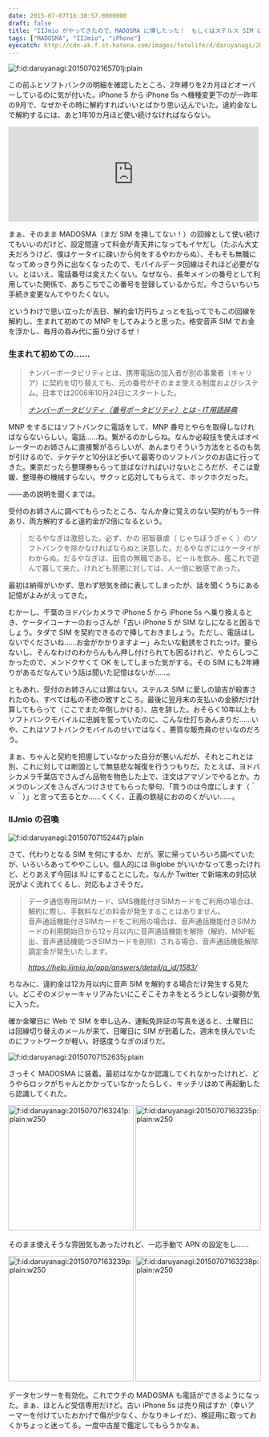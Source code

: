```yaml
---
date: 2015-07-07T16:38:57.0000000
draft: false
title: "IIJmio がやってきたので、MADOSMA に挿したった！　もしくはステルス SIM にオレの大事な諭吉が殺害された件について"
tags: ["MADOSMA", "IIJmio", "iPhone"]
eyecatch: http://cdn-ak.f.st-hatena.com/images/fotolife/d/daruyanagi/20150702/20150702165701.jpg
---
```

<p><span itemscope itemtype="http://schema.org/Photograph"><img src="20150702165701.jpg" alt="f:id:daruyanagi:20150702165701j:plain" title="f:id:daruyanagi:20150702165701j:plain" class="hatena-fotolife" itemprop="image"></span></p><p>この前ふとソフトバンクの明細を確認したところ、2年縛りを2カ月ほどオーバーしているのに気が付いた。iPhone 5 から iPhone 5s へ機種変更下のが一昨年の9月で、なぜかその時に解約すればいいとばかり思い込んでいた。違約金なしで解約するには、あと1年10カ月ほど使い続けなければならない。</p><p><iframe src="https://hatenablog-parts.com/embed?url=https%3A%2F%2Fblog.daruyanagi.jp%2Fentry%2F2013%2F09%2F24%2F072910" title="iPhone 5S 買ったった。 - だるろぐ" class="embed-card embed-blogcard" scrolling="no" frameborder="0" style="display: block; width: 100%; height: 190px; max-width: 500px; margin: 10px 0px;"></iframe></p><p>まぁ、そのまま MADOSMA（まだ SIM を挿してない！）の回線として使い続けてもいいのだけど、設定間違って料金が青天井になってもイヤだし（たぶん大丈夫だろうけど、僕はケータイに疎いから何をするやわからぬ）、そもそも無職になってめっきり外に出なくなったので、モバイルデータ回線はそれほど必要がない。とはいえ、電話番号は変えたくない。なぜなら、長年メインの番号として利用していた関係で、あちこちでこの番号を登録しているからだ。今さらいちいち手続き変更なんてやりたくない。</p><p>というわけで思い立ったが吉日、解約金1万円ちょっとを払ってでもこの回線を解約し、生まれて初めての MNP をしてみようと思った。格安音声 SIM でお金を浮かし、毎月の呑み代に振り分けるぜ！</p>

<div class="section">
<h3>生まれて初めての……</h3>

<blockquote cite="http://e-words.jp/w/%E3%83%8A%E3%83%B3%E3%83%90%E3%83%BC%E3%83%9D%E3%83%BC%E3%82%BF%E3%83%93%E3%83%AA%E3%83%86%E3%82%A3.html">
<p>ナンバーポータビリティとは、携帯電話の加入者が別の事業者（キャリア）に契約を切り替えても、元の番号がそのまま使える制度およびシステム。日本では2006年10月24日にスタートした。</p>

<cite><a href="http://e-words.jp/w/%E3%83%8A%E3%83%B3%E3%83%90%E3%83%BC%E3%83%9D%E3%83%BC%E3%82%BF%E3%83%93%E3%83%AA%E3%83%86%E3%82%A3.html">&#x30CA;&#x30F3;&#x30D0;&#x30FC;&#x30DD;&#x30FC;&#x30BF;&#x30D3;&#x30EA;&#x30C6;&#x30A3;&#xFF08;&#x756A;&#x53F7;&#x30DD;&#x30FC;&#x30BF;&#x30D3;&#x30EA;&#x30C6;&#x30A3;&#xFF09;&#x3068;&#x306F; - IT&#x7528;&#x8A9E;&#x8F9E;&#x5178;</a></cite>
</blockquote>
<p>MNP をするにはソフトバンクに電話をして、MNP 番号とやらを取得しなければならないらしい。電話……ね。繋がるのかしらね。なんか必殺技を使えばオペレーターのお姉さんに直接繋がるらしいが、あんまりそういう方法をとるのも気が引けるので、テケテケと10分ほど歩いて最寄りのソフトバンクのお店に行ってきた。東京だったら整理券もらって並ばなければいけないところだが、そこは愛媛、整理券の機械すらない。サクッと応対してもらえて、ホックホクだった。</p><p>――あの説明を聞くまでは。</p><p>受付のお姉さんに調べてもらったところ、なんか身に覚えのない契約がもう一件あり、両方解約すると違約金が2倍になるという。</p>

<blockquote>
<p>だるやなぎは激怒した。必ず、かの 邪智暴虐（ じゃちぼうぎゃく ）のソフトバンクを除かなければならぬと決意した。だるやなぎにはケータイがわからぬ。だるやなぎは、田舎の無職である。ビールを飲み、艦これで遊んで暮して来た。けれども邪悪に対しては、人一倍に敏感であった。</p>

</blockquote>
<p>最初は納得がいかず、思わず怒気を顔に表してしまったが、話を聞くうちにある記憶がよみがえってきた。</p><p>むかーし、千葉のヨドバシカメラで iPhone 5 から iPhone 5s へ乗り換えるとき、ケータイコーナーのおっさんが「古い iPhone 5 が SIM なしになると困るでしょう。タダで SIM を契約できるので挿しておきましょう。ただし、電話はしないでくださいね……お金がかかりますよー」みたいな勧誘をされたっけ。要らないし、そんなわけのわからんもん押し付けられても困るけれど、やたらしつこかったので、メンドクサくて OK をしてしまった気がする。その SIM にも2年縛りがあるだなんていう話は聞いた記憶はないが……。</p><p>ともあれ、受付のお姉さんには罪はない。ステルス SIM に愛しの諭吉が殺害されたのも、すべては私の不徳の致すところ。最後に翌月末の支払いの金額だけ計算してもらって（ここでまた卒倒しかける）、店を辞した。おそらく10年以上もソフトバンクモバイルに忠誠を誓っていたのに、こんな仕打ちあんまりだ……いや、これはソフトバンクモバイルのせいではなく、悪質な販売員のせいなのだろう。</p><p>まぁ、ちゃんと契約を把握していなかった自分が悪いんだが、それとこれとは別、これに対しては断固として無慈悲な報復を行うつもりだ。たとえば、ヨドバシカメラ千葉店でさんざん品物を物色した上で、注文はアマゾンでやるとか。カメラのレンズをさんざんつけさせてもらった挙句、「買うのは今度にします（＾ｖ＾）」と言って去るとか……くくく、正義の鉄槌におののくがいい……。</p>

</div>
<div class="section">
<h3>IIJmio の召喚</h3>
<p><span itemscope itemtype="http://schema.org/Photograph"><img src="20150707152447.jpg" alt="f:id:daruyanagi:20150707152447j:plain" title="f:id:daruyanagi:20150707152447j:plain" class="hatena-fotolife" itemprop="image"></span></p><p>さて、代わりとなる SIM を何にするか、だが。家に帰っていろいろ調べていたが、いろいろあってややこしい。個人的には Biglobe がいいかなって思ったけれど、とりあえず今回は IIJ にすることにした。なんか Twitter で新端末の対応状況がよく流れてくるし、対応もよさそうだ。</p>

<blockquote cite="https://help.iijmio.jp/app/answers/detail/a_id/1583/">
<p>データ通信専用SIMカード、SMS機能付きSIMカードをご利用の場合は、解約に際し、手数料などの料金が発生することはありません。<br />
音声通話機能付きSIMカードをご利用の場合は、音声通話機能付きSIMカードの利用開始日から12ヶ月以内に音声通話機能を解除（解約、MNP転出、音声通話機能つきSIMカードを削除）される場合、音声通話機能解除調定金が発生いたします。</p>

<cite><a href="https://help.iijmio.jp/app/answers/detail/a_id/1583/">https://help.iijmio.jp/app/answers/detail/a_id/1583/</a></cite>
</blockquote>
<p>ちなみに、違約金は12カ月以内に音声 SIM を解約する場合だけ発生する見たい。どこぞのメジャーキャリアみたいにこそこそカネをとろうとしない姿勢が気に入った。</p><p>確か金曜日に Web で SIM を申し込み、運転免許証の写真を送ると、土曜日には回線切り替えのメールが来て、日曜日に SIM が到着した。週末を挟んでいたのにフットワークが軽い。好感度うなぎのぼりだ。</p><p><span itemscope itemtype="http://schema.org/Photograph"><img src="20150707152635.jpg" alt="f:id:daruyanagi:20150707152635j:plain" title="f:id:daruyanagi:20150707152635j:plain" class="hatena-fotolife" itemprop="image"></span></p><p>さっそく MADOSMA に装着。最初はなかなか認識してくれなかったけれど、どうやらロックがちゃんとかかっていなかったらしく、キッチリはめて再起動したら認識してくれた。</p><p><span itemscope itemtype="http://schema.org/Photograph"><img src="20150707163241.png" alt="f:id:daruyanagi:20150707163241p:plain:w250" title="f:id:daruyanagi:20150707163241p:plain:w250" class="hatena-fotolife" style="width:250px" itemprop="image"></span> <span itemscope itemtype="http://schema.org/Photograph"><img src="20150707163235.png" alt="f:id:daruyanagi:20150707163235p:plain:w250" title="f:id:daruyanagi:20150707163235p:plain:w250" class="hatena-fotolife" style="width:250px" itemprop="image"></span></p><p>そのまま使えそうな雰囲気もあったけれど、一応手動で APN の設定をし……</p><p><span itemscope itemtype="http://schema.org/Photograph"><img src="20150707163239.png" alt="f:id:daruyanagi:20150707163239p:plain:w250" title="f:id:daruyanagi:20150707163239p:plain:w250" class="hatena-fotolife" style="width:250px" itemprop="image"></span> <span itemscope itemtype="http://schema.org/Photograph"><img src="20150707163238.png" alt="f:id:daruyanagi:20150707163238p:plain:w250" title="f:id:daruyanagi:20150707163238p:plain:w250" class="hatena-fotolife" style="width:250px" itemprop="image"></span></p><p>データセンサーを有効化。これでウチの MADOSMA も電話ができるようになった。まぁ、ほとんど受信専用だけど。古い iPhone 5s は売り飛ばすか（幸いアーマーを付けていたおかげで傷が少なく、かなりキレイだ）、検証用に取っておくかちょっと迷ってる。一度中古屋で鑑定してもらうかなぁ。 </p>

</div>